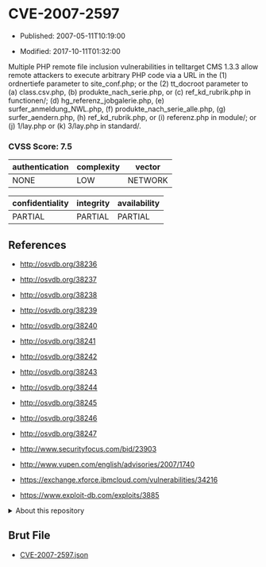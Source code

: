 # CVE-2007-2597

- Published: 2007-05-11T10:19:00

- Modified: 2017-10-11T01:32:00

Multiple PHP remote file inclusion vulnerabilities in telltarget CMS 1.3.3 allow remote attackers to execute arbitrary PHP code via a URL in the (1) ordnertiefe parameter to site_conf.php; or the (2) tt_docroot parameter to (a) class.csv.php, (b) produkte_nach_serie.php, or (c) ref_kd_rubrik.php in functionen/; (d) hg_referenz_jobgalerie.php, (e) surfer_anmeldung_NWL.php, (f) produkte_nach_serie_alle.php, (g) surfer_aendern.php, (h) ref_kd_rubrik.php, or (i) referenz.php in module/; or (j) 1/lay.php or (k) 3/lay.php in standard/.

### CVSS Score: **7.5**

| authentication | complexity | vector |
| --- | --- | --- |
| NONE | LOW | NETWORK |

| confidentiality | integrity | availability |
| --- | --- | --- |
| PARTIAL | PARTIAL | PARTIAL |

## References

* http://osvdb.org/38236

* http://osvdb.org/38237

* http://osvdb.org/38238

* http://osvdb.org/38239

* http://osvdb.org/38240

* http://osvdb.org/38241

* http://osvdb.org/38242

* http://osvdb.org/38243

* http://osvdb.org/38244

* http://osvdb.org/38245

* http://osvdb.org/38246

* http://osvdb.org/38247

* http://www.securityfocus.com/bid/23903

* http://www.vupen.com/english/advisories/2007/1740

* https://exchange.xforce.ibmcloud.com/vulnerabilities/34216

* https://www.exploit-db.com/exploits/3885

<details>
<summary>About this repository</summary> 

  This repository is part of the project [Live Hack CVE](https://github.com/Live-Hack-CVE). Main website can be found [www.live-hack.org](https://www.live-hack.org) 
  
  Made by [Sn0wAlice](https://github.com/Sn0wAlice) for the people that care about security and need to have a feed of the latest CVEs. Hope you enjoy it, don't forget to star the repo and follow me on [Twitter](https://twitter.com/Sn0wAlice) and [Github](https://github.com/Sn0wAlice). And that is my [personnal website](https://www.alice-snow.me/)

  - [Home Page](https://github.com/Live-Hack-CVE)
  - [Framework](https://github.com/Live-Hack-CVE/cve-framework)
  - [CVE database](https://github.com/Live-Hack-CVE/full_database)
  - [Changelog](https://github.com/Live-Hack-CVE/Changelog)
</details>

## Brut File

* [CVE-2007-2597.json](https://raw.githubusercontent.com/Live-Hack-CVE/full_database/main/cves/2007/CVE-2007-2597.json)

